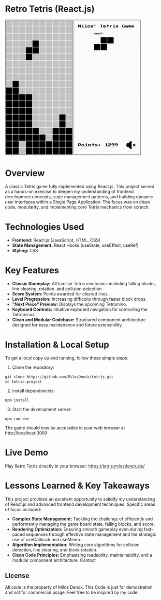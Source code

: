 # Retro Tetris (React.js)

<img src="assets/screen_recording.gif" alt="Demo" width="450">

# Overview

A classic Tetris game fully implemented using React.js. This project served as a hands-on exercise to deepen my understanding of frontend development concepts, state management patterns, and building dynamic user interfaces within a Single Page Application. The focus was on clean code, modularity, and implementing core Tetris mechanics from scratch.

# Technologies Used

* **Frontend:** React.js (JavaScript, HTML, CSS)
* **State Management:** React Hooks (useState, useEffect, useRef)
* **Styling:** CSS

# Key Features
* **Classic Gameplay:** All familiar Tetris mechanics including falling blocks, line clearing, rotation, and collision detection.
* **Score System:** Points awarded for cleared lines.
* **Level Progression:** Increasing difficulty through faster block drops.
* **"Next Piece" Preview:** Displays the upcoming Tetromino.
* **Keyboard Controls:** Intuitive keyboard navigation for controlling the Tetrominos.
* **Clean and Modular Codebase:** Structured component architecture designed for easy maintenance and future extensibility.

# Installation & Local Setup

To get a local copy up and running, follow these simple steps:

1. Clone the repository:

```
git clone https://github.com/MilosDenck/tetris.git
cd tetris-project
```

2. Install dependencies:

```
npm install
```

3. Start the development server:

```
npm run dev
```
 The game should now be accessible in your web browser at http://localhost:3000 

# Live Demo

Play Retro Tetris directly in your browser:
https://tetris.milosdenck.de/

# Lessons Learned & Key Takeaways
This project provided an excellent opportunity to solidify my understanding of React.js and advanced frontend development techniques. Specific areas of focus included:

* **Complex State Management:** Tackling the challenge of efficiently and performantly managing the game board state, falling blocks, and score.
* **Rendering Optimization:** Ensuring smooth gameplay even during fast-paced sequences through effective state management and the strategic use of useCallback and useMemo.
* **Algorithm Implementation:** Writing core algorithms for collision detection, line clearing, and block rotation.
* **Clean Code Principles:** Emphasizing readability, maintainability, and a modular component architecture.
Contact

## License

All code is the property of Milos Denck. This Code is just for demostration and not for commercial usage. Feel free to be inspired by my code.
